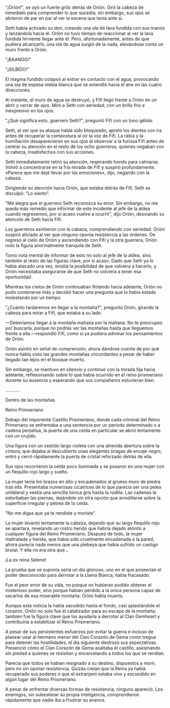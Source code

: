 
"¡Orión!", se oyó un fuerte grito detrás de Orión. Giró la cabeza de inmediato para comprender lo que sucedía; sin embargo, sus ojos se abrieron de par en par al ver la escena que tenía ante sí.

Seth había activado su don, creando una ola de lava fundida con sus manos y lanzándola hacia él. Orión no tuvo tiempo de reaccionar al ver la lava fundida hirviente llegar ante él. Pero, afortunadamente, antes de que pudiera alcanzarlo, una ola de agua surgió de la nada, elevándose como un muro frente a Orión.

"¡BAANGG!"

"¡SILBIDO!"

El magma fundido colapsó al entrar en contacto con el agua, provocando una ola de espesa niebla blanca que se extendió hacia el aire en las cuatro direcciones.

Al instante, el muro de agua se destruyó, y Fifi llegó frente a Orión en un abrir y cerrar de ojos. Miró a Seth con seriedad, con un brillo frío e inexpresivo en los ojos.

"¿Qué significa esto, guerrero Seth?", preguntó Fifi con un tono gélido.

Seth, al ver que su ataque había sido bloqueado, apretó los dientes con ira antes de recuperar la compostura al oír la voz de Fifi. La rabia y la humillación desaparecieron en sus ojos al observar a la furiosa Fifi antes de centrar su atención en el resto de los ocho guerreros, quienes negaban con la cabeza, insatisfechos con sus acciones.

Seth inmediatamente retiró su atención, respirando hondo para calmarse. Volvió a concentrarse en la fría mirada de Fifi y suspiró profundamente. «Parece que me dejé llevar por las emociones», dijo, negando con la cabeza.

Dirigiendo su atención hacia Orión, que estaba detrás de Fifi, Seth se disculpó: "Lo siento".

"Me alegra que el guerrero Seth reconozca su error. Sin embargo, no me queda más remedio que informar de este incidente al jefe de la aldea cuando regresemos, por si acaso vuelve a ocurrir", dijo Orión, desviando su atención de Seth hacia Fifi.

Los guerreros asintieron con la cabeza, comprendiendo con seriedad. Orión suspiró aliviado al ver que ninguno oponía resistencia a las órdenes. De regreso al cielo de Orión y ascendiendo con Fifi y la otra guerrera, Orión notó la figura anormalmente tranquila de Seth.

Tomó nota mental de informar de esto no solo al jefe de la aldea, sino también al resto de las figuras clave, por si acaso. Dado que Seth ya lo había atacado una vez, existía la posibilidad de que volviera a hacerlo, y Orión necesitaba asegurarse de que Seth no volviera a tener esa oportunidad.

Mientras los cielos de Orión continuaban flotando hacia adelante, Orión no pudo contenerse más y decidió hacer una pregunta que lo había estado molestando por un tiempo.

"¿Cuánto tardaremos en llegar a la montaña?", preguntó Orión, girando la cabeza para mirar a Fifi, que estaba a su lado.

—Deberíamos llegar a la montaña mañana por la mañana. No te preocupes por buscarla, porque no podrás ver las montañas hasta que lleguemos frente a ella —respondió Fifi, como si ya pudiera adivinar los pensamientos de Orión.

Orión asintió en señal de comprensión, ahora dándose cuenta de por qué nunca había visto las grandes montañas circundantes a pesar de haber llegado tan lejos en el bosque muerto.

Sin embargo, se mantuvo en silencio y continuó con la mirada fija hacia adelante, reflexionando sobre lo que había ocurrido en el reino prismeriano durante su ausencia y esperando que sus compañeros estuvieran bien.

…....….

Dentro de las montañas

Reino Primseriano

Debajo del imponente Castillo Prismeriano, donde cada criminal del Reino Primeriano se enfrentaba a una sentencia por un período determinado o a cadena perpetua, la puerta de una celda en particular se abrió lentamente con un crujido.

Una figura con un vestido largo violeta con una atrevida abertura sobre la cintura, que dejaba al descubierto unas elegantes bragas de encaje negro, entró y cerró rápidamente la puerta de cristal reforzado detrás de ella.

Sus ojos recorrieron la celda poco iluminada y se posaron en una mujer con un flequillo rojo largo y suelto.

La mujer tenía los brazos en alto y encadenados al grueso muro de piedra tras ella. Presentaba numerosas cicatrices de lo que parecía ser una pelea unilateral y vestía una sencilla túnica gris hasta la rodilla. Las cadenas le estorbaban las piernas, dejándole sin otra opción que arrodillarse sobre la superficie irregular y pétrea de la celda.

"No me digas que ya te rendiste y moriste".

La mujer levantó lentamente la cabeza, dejando que su largo flequillo rojo se apartara, revelando un rostro herido que habría dejado atónito a cualquier figura del Reino Prismeriano. Después de todo, la mujer maltratada y herida, que había sido cruelmente encadenada a la pared, ahora parecía nada menos que una plebeya que había sufrido un castigo brutal. Y ella no era otra que...

¡La ex reina Selene!

La prueba que se suponía sería un día glorioso, uno en el que poseerían el poder desconocido para derrotar a la Llama Blanca, había fracasado.

Fue el peor error de su vida, no porque no hubieran podido obtener el misterioso poder, sino porque habían perdido a la única persona capaz de sacarlos de esa miserable montaña: Orión había muerto.

Aunque esta noticia la había sacudido hasta el fondo, casi aplastándole el corazón, Orión no solo fue el catalizador para su escape de la montaña; también fue la figura clave que los ayudaría a derrotar al Clan Gemheart y contribuiría a estabilizar el Reino Prismeriano.

A pesar de sus persistentes esfuerzos por evitar la guerra e incluso de planear usar al hermano menor del Clan Corazón de Gema como tregua para detener las hostilidades, el día siguiente destrozó sus expectativas. Presenció cómo el Clan Corazón de Gema asaltaba el castillo, asesinando sin piedad a quienes se resistían y encarcelando a todos los que se rendían.

Parecía que todos se habían resignado a su destino, dispuestos a morir, pero no sin oponer resistencia. Quizás creían que la Reina ya había recuperado sus poderes o que el extranjero estaba vivo y escondido en algún lugar del Reino Prismeriano.

A pesar de enfrentar diversas formas de resistencia, ninguno apareció. Los enemigos, sin subestimar su propia inteligencia, comprendieron rápidamente que nadie iba a frustrar su avance.